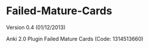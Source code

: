 Failed-Mature-Cards
===================
Version 0.4 (01/12/2013)

Anki 2.0 Plugin Failed Mature Cards (Code: 1314513660)